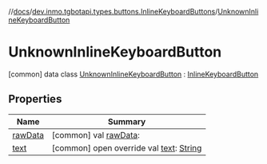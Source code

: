 //[docs](../../../index.md)/[dev.inmo.tgbotapi.types.buttons.InlineKeyboardButtons](../index.md)/[UnknownInlineKeyboardButton](index.md)



# UnknownInlineKeyboardButton  
 [common] data class [UnknownInlineKeyboardButton](index.md) : [InlineKeyboardButton](../-inline-keyboard-button/index.md)   


## Properties  
  
|  Name |  Summary | 
|---|---|
| <a name="dev.inmo.tgbotapi.types.buttons.InlineKeyboardButtons/UnknownInlineKeyboardButton/rawData/#/PointingToDeclaration/"></a>[rawData](raw-data.md)| <a name="dev.inmo.tgbotapi.types.buttons.InlineKeyboardButtons/UnknownInlineKeyboardButton/rawData/#/PointingToDeclaration/"></a> [common] val [rawData](raw-data.md):    <br>|
| <a name="dev.inmo.tgbotapi.types.buttons.InlineKeyboardButtons/UnknownInlineKeyboardButton/text/#/PointingToDeclaration/"></a>[text](text.md)| <a name="dev.inmo.tgbotapi.types.buttons.InlineKeyboardButtons/UnknownInlineKeyboardButton/text/#/PointingToDeclaration/"></a> [common] open override val [text](text.md): [String](https://kotlinlang.org/api/latest/jvm/stdlib/kotlin/-string/index.html)   <br>|

